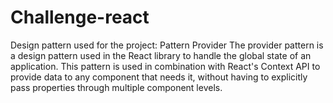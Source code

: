 # Challenge-react

Design pattern used for the project: Pattern Provider
The provider pattern is a design pattern used in the React library to handle the global state of an application. This pattern is used in combination with React's Context API to provide data to any component that needs it, without having to explicitly pass properties through multiple component levels.



